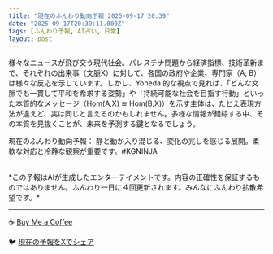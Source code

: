 ```yaml
---
title: "現在のふんわり動向予報 2025-09-17 20:39"
date: "2025-09-17T20:39:11.000Z"
tags: [ふんわり予報, AI占い, 日常]
layout: post
---
```


様々なニュースが飛び交う現代社会。パレスチナ問題から経済指標、技術革新まで、それぞれの出来事（文脈X）に対して、各国の政府や企業、専門家（A, B）は様々な反応を示しています。しかし、Yoneda 的な視点で見れば、「どんな文脈でも一貫して平和を希求する姿勢」や「持続可能な社会を目指す行動」といった本質的なメッセージ（Hom(A,X) ≅ Hom(B,X)）を示す主体は、たとえ表現方法が違えど、実は同じと言えるのかもしれません。多様な情報が錯綜する中、その本質を見抜くことが、未来を予測する鍵となるでしょう。


現在のふんわり動向予報：
静と動が入り混じる、変化の兆しを感じる展開。柔軟な対応と冷静な観察が重要です。#KGNINJA

<br>
*この予報はAIが生成したエンターテイメントです。内容の正確性を保証するものではありません。ふんわり一日に４回更新されます。みんなにふんわり拡散希望です。*

---
☕️ [Buy Me a Coffee](https://www.buymeacoffee.com/kgninja)

🐦 [現在の予報をXでシェア](https://twitter.com/intent/tweet?text=%E7%8F%BE%E5%9C%A8%E3%81%AE%E3%81%B5%E3%82%93%E3%82%8F%E3%82%8A%E4%BA%88%E5%A0%B1%3A%20%E3%80%8C%E6%A7%98%E3%80%85%E3%81%AA%E3%83%8B%E3%83%A5%E3%83%BC%E3%82%B9%E3%81%8C%E9%A3%9B%E3%81%B3%E4%BA%A4%E3%81%86%E7%8F%BE%E4%BB%A3%E7%A4%BE%E4%BC%9A%E3%80%82%E3%80%8D%23KGNINJA%20%E7%B6%9A%E3%81%8D%E3%81%AF%E3%83%96%E3%83%AD%E3%82%B0%E3%81%A7%EF%BC%81%F0%9F%91%87&url=https%3A%2F%2Fkg-ninja.github.io%2FFunwariyoso%2F)
